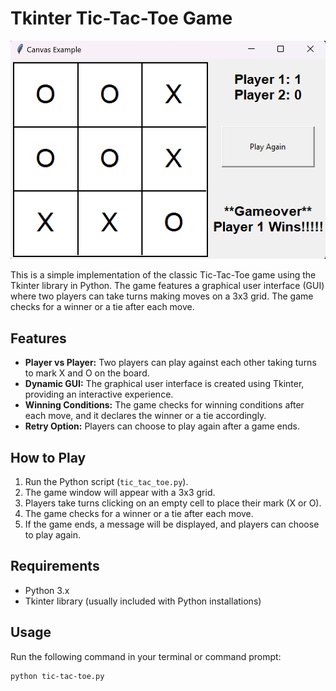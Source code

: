 # Tkinter Tic-Tac-Toe Game

![Game Screenshot](screenshots/tic_tac_toe_screenshot.png)

This is a simple implementation of the classic Tic-Tac-Toe game using the Tkinter library in Python. The game features a graphical user interface (GUI) where two players can take turns making moves on a 3x3 grid. The game checks for a winner or a tie after each move.

## Features

- **Player vs Player:** Two players can play against each other taking turns to mark X and O on the board.
- **Dynamic GUI:** The graphical user interface is created using Tkinter, providing an interactive experience.
- **Winning Conditions:** The game checks for winning conditions after each move, and it declares the winner or a tie accordingly.
- **Retry Option:** Players can choose to play again after a game ends.

## How to Play

1. Run the Python script (`tic_tac_toe.py`).
2. The game window will appear with a 3x3 grid.
3. Players take turns clicking on an empty cell to place their mark (X or O).
4. The game checks for a winner or a tie after each move.
5. If the game ends, a message will be displayed, and players can choose to play again.

## Requirements

- Python 3.x
- Tkinter library (usually included with Python installations)

## Usage

Run the following command in your terminal or command prompt:

```bash
python tic-tac-toe.py
